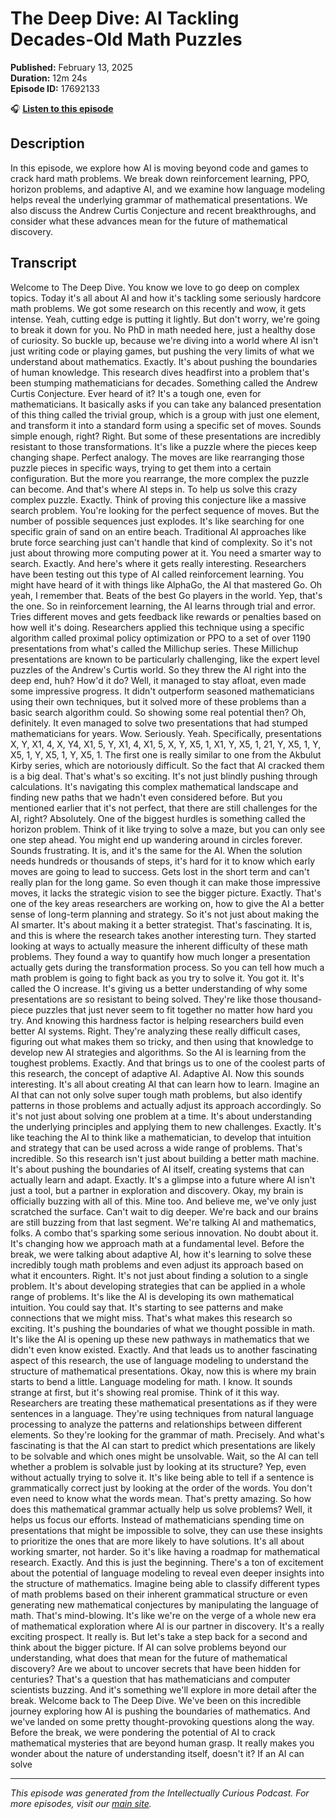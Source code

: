 # The Deep Dive: AI Tackling Decades-Old Math Puzzles

**Published:** February 13, 2025  
**Duration:** 12m 24s  
**Episode ID:** 17692133

🎧 **[Listen to this episode](https://intellectuallycurious.buzzsprout.com/2529712/episodes/17692133-the-deep-dive-ai-tackling-decades-old-math-puzzles)**

## Description

In this episode, we explore how AI is moving beyond code and games to crack hard math problems. We break down reinforcement learning, PPO, horizon problems, and adaptive AI, and we examine how language modeling helps reveal the underlying grammar of mathematical presentations. We also discuss the Andrew Curtis Conjecture and recent breakthroughs, and consider what these advances mean for the future of mathematical discovery.

## Transcript

Welcome to The Deep Dive. You know we love to go deep on complex topics. Today it's all about AI and how it's tackling some seriously hardcore math problems. We got some research on this recently and wow, it gets intense. Yeah, cutting edge is putting it lightly. But don't worry, we're going to break it down for you. No PhD in math needed here, just a healthy dose of curiosity. So buckle up, because we're diving into a world where AI isn't just writing code or playing games, but pushing the very limits of what we understand about mathematics. Exactly. It's about pushing the boundaries of human knowledge. This research dives headfirst into a problem that's been stumping mathematicians for decades. Something called the Andrew Curtis Conjecture. Ever heard of it? It's a tough one, even for mathematicians. It basically asks if you can take any balanced presentation of this thing called the trivial group, which is a group with just one element, and transform it into a standard form using a specific set of moves. Sounds simple enough, right? Right. But some of these presentations are incredibly resistant to those transformations. It's like a puzzle where the pieces keep changing shape. Perfect analogy. The moves are like rearranging those puzzle pieces in specific ways, trying to get them into a certain configuration. But the more you rearrange, the more complex the puzzle can become. And that's where AI steps in. To help us solve this crazy complex puzzle. Exactly. Think of proving this conjecture like a massive search problem. You're looking for the perfect sequence of moves. But the number of possible sequences just explodes. It's like searching for one specific grain of sand on an entire beach. Traditional AI approaches like brute force searching just can't handle that kind of complexity. So it's not just about throwing more computing power at it. You need a smarter way to search. Exactly. And here's where it gets really interesting. Researchers have been testing out this type of AI called reinforcement learning. You might have heard of it with things like AlphaGo, the AI that mastered Go. Oh yeah, I remember that. Beats of the best Go players in the world. Yep, that's the one. So in reinforcement learning, the AI learns through trial and error. Tries different moves and gets feedback like rewards or penalties based on how well it's doing. Researchers applied this technique using a specific algorithm called proximal policy optimization or PPO to a set of over 1190 presentations from what's called the Millichup series. These Millichup presentations are known to be particularly challenging, like the expert level puzzles of the Andrew's Curtis world. So they threw the AI right into the deep end, huh? How'd it do? Well, it managed to stay afloat, even made some impressive progress. It didn't outperform seasoned mathematicians using their own techniques, but it solved more of these problems than a basic search algorithm could. So showing some real potential then? Oh, definitely. It even managed to solve two presentations that had stumped mathematicians for years. Wow. Seriously. Yeah. Specifically, presentations X, Y, X1, 4, X, Y4, X1, 5, Y, X1, 4, X1, 5, X, Y, X5, 1, X1, Y, X5, 1, 21, Y, X5, 1, Y, X5, 1, Y, X5, 1, Y, X5, 1. The first one is really similar to one from the Akbulut Kirby series, which are notoriously difficult. So the fact that AI cracked them is a big deal. That's what's so exciting. It's not just blindly pushing through calculations. It's navigating this complex mathematical landscape and finding new paths that we hadn't even considered before. But you mentioned earlier that it's not perfect, that there are still challenges for the AI, right? Absolutely. One of the biggest hurdles is something called the horizon problem. Think of it like trying to solve a maze, but you can only see one step ahead. You might end up wandering around in circles forever. Sounds frustrating. It is, and it's the same for the AI. When the solution needs hundreds or thousands of steps, it's hard for it to know which early moves are going to lead to success. Gets lost in the short term and can't really plan for the long game. So even though it can make those impressive moves, it lacks the strategic vision to see the bigger picture. Exactly. That's one of the key areas researchers are working on, how to give the AI a better sense of long-term planning and strategy. So it's not just about making the AI smarter. It's about making it a better strategist. That's fascinating. It is, and this is where the research takes another interesting turn. They started looking at ways to actually measure the inherent difficulty of these math problems. They found a way to quantify how much longer a presentation actually gets during the transformation process. So you can tell how much a math problem is going to fight back as you try to solve it. You got it. It's called the O increase. It's giving us a better understanding of why some presentations are so resistant to being solved. They're like those thousand-piece puzzles that just never seem to fit together no matter how hard you try. And knowing this hardness factor is helping researchers build even better AI systems. Right. They're analyzing these really difficult cases, figuring out what makes them so tricky, and then using that knowledge to develop new AI strategies and algorithms. So the AI is learning from the toughest problems. Exactly. And that brings us to one of the coolest parts of this research, the concept of adaptive AI. Adaptive AI. Now this sounds interesting. It's all about creating AI that can learn how to learn. Imagine an AI that can not only solve super tough math problems, but also identify patterns in those problems and actually adjust its approach accordingly. So it's not just about solving one problem at a time. It's about understanding the underlying principles and applying them to new challenges. Exactly. It's like teaching the AI to think like a mathematician, to develop that intuition and strategy that can be used across a wide range of problems. That's incredible. So this research isn't just about building a better math machine. It's about pushing the boundaries of AI itself, creating systems that can actually learn and adapt. Exactly. It's a glimpse into a future where AI isn't just a tool, but a partner in exploration and discovery. Okay, my brain is officially buzzing with all of this. Mine too. And believe me, we've only just scratched the surface. Can't wait to dig deeper. We're back and our brains are still buzzing from that last segment. We're talking AI and mathematics, folks. A combo that's sparking some serious innovation. No doubt about it. It's changing how we approach math at a fundamental level. Before the break, we were talking about adaptive AI, how it's learning to solve these incredibly tough math problems and even adjust its approach based on what it encounters. Right. It's not just about finding a solution to a single problem. It's about developing strategies that can be applied in a whole range of problems. It's like the AI is developing its own mathematical intuition. You could say that. It's starting to see patterns and make connections that we might miss. That's what makes this research so exciting. It's pushing the boundaries of what we thought possible in math. It's like the AI is opening up these new pathways in mathematics that we didn't even know existed. Exactly. And that leads us to another fascinating aspect of this research, the use of language modeling to understand the structure of mathematical presentations. Okay, now this is where my brain starts to bend a little. Language modeling for math. I know. It sounds strange at first, but it's showing real promise. Think of it this way. Researchers are treating these mathematical presentations as if they were sentences in a language. They're using techniques from natural language processing to analyze the patterns and relationships between different elements. So they're looking for the grammar of math. Precisely. And what's fascinating is that the AI can start to predict which presentations are likely to be solvable and which ones might be unsolvable. Wait, so the AI can tell whether a problem is solvable just by looking at its structure? Yep, even without actually trying to solve it. It's like being able to tell if a sentence is grammatically correct just by looking at the order of the words. You don't even need to know what the words mean. That's pretty amazing. So how does this mathematical grammar actually help us solve problems? Well, it helps us focus our efforts. Instead of mathematicians spending time on presentations that might be impossible to solve, they can use these insights to prioritize the ones that are more likely to have solutions. It's all about working smarter, not harder. So it's like having a roadmap for mathematical research. Exactly. And this is just the beginning. There's a ton of excitement about the potential of language modeling to reveal even deeper insights into the structure of mathematics. Imagine being able to classify different types of math problems based on their inherent grammatical structure or even generating new mathematical conjectures by manipulating the language of math. That's mind-blowing. It's like we're on the verge of a whole new era of mathematical exploration where AI is our partner in discovery. It's a really exciting prospect. It really is. But let's take a step back for a second and think about the bigger picture. If AI can solve problems beyond our understanding, what does that mean for the future of mathematical discovery? Are we about to uncover secrets that have been hidden for centuries? That's a question that has mathematicians and computer scientists buzzing. And it's something we'll explore in more detail after the break. Welcome back to The Deep Dive. We've been on this incredible journey exploring how AI is pushing the boundaries of mathematics. And we've landed on some pretty thought-provoking questions along the way. Before the break, we were pondering the potential of AI to crack mathematical mysteries that are beyond human grasp. It really makes you wonder about the nature of understanding itself, doesn't it? If an AI can solve

---
*This episode was generated from the Intellectually Curious Podcast. For more episodes, visit our [main site](https://intellectuallycurious.buzzsprout.com).*

